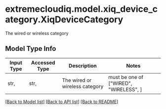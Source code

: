 # extremecloudiq.model.xiq_device_category.XiqDeviceCategory

The wired or wireless category

## Model Type Info
Input Type | Accessed Type | Description | Notes
------------ | ------------- | ------------- | -------------
str,  | str,  | The wired or wireless category | must be one of ["WIRED", "WIRELESS", ] 

[[Back to Model list]](../../README.md#documentation-for-models) [[Back to API list]](../../README.md#documentation-for-api-endpoints) [[Back to README]](../../README.md)

